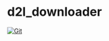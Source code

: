 # d2l_downloader

[![Git](https://app.soluble.cloud/api/v1/public/badges/77b86a53-d903-4ce9-823c-9d58773626e1.svg?orgId=544861397342)](https://app.soluble.cloud/repos/details/github.com/droessmj/d2l_downloader?orgId=544861397342)  

